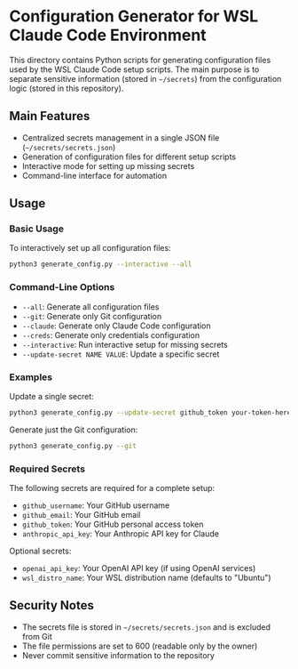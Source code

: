 # Configuration Generator for WSL Claude Code Environment

This directory contains Python scripts for generating configuration files used by the WSL Claude Code setup scripts. The main purpose is to separate sensitive information (stored in `~/secrets`) from the configuration logic (stored in this repository).

## Main Features

- Centralized secrets management in a single JSON file (`~/secrets/secrets.json`)
- Generation of configuration files for different setup scripts
- Interactive mode for setting up missing secrets
- Command-line interface for automation

## Usage

### Basic Usage

To interactively set up all configuration files:

```bash
python3 generate_config.py --interactive --all
```

### Command-Line Options

- `--all`: Generate all configuration files
- `--git`: Generate only Git configuration
- `--claude`: Generate only Claude Code configuration
- `--creds`: Generate only credentials configuration
- `--interactive`: Run interactive setup for missing secrets
- `--update-secret NAME VALUE`: Update a specific secret

### Examples

Update a single secret:

```bash
python3 generate_config.py --update-secret github_token your-token-here
```

Generate just the Git configuration:

```bash
python3 generate_config.py --git
```

### Required Secrets

The following secrets are required for a complete setup:

- `github_username`: Your GitHub username
- `github_email`: Your GitHub email
- `github_token`: Your GitHub personal access token
- `anthropic_api_key`: Your Anthropic API key for Claude

Optional secrets:

- `openai_api_key`: Your OpenAI API key (if using OpenAI services)
- `wsl_distro_name`: Your WSL distribution name (defaults to "Ubuntu")

## Security Notes

- The secrets file is stored in `~/secrets/secrets.json` and is excluded from Git
- The file permissions are set to 600 (readable only by the owner)
- Never commit sensitive information to the repository
